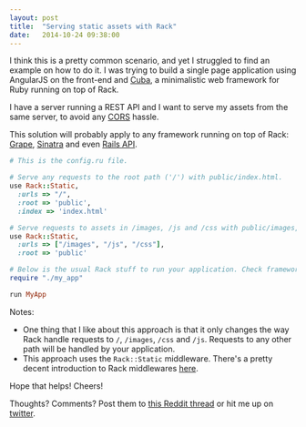 ```yaml
---
layout: post
title:  "Serving static assets with Rack"
date:   2014-10-24 09:38:00
---
```


I think this is a pretty common scenario, and yet I struggled to find an example on how to do it. I was trying to build a single page application using AngularJS on the front-end and [Cuba](http://cuba.is), a minimalistic web framework for Ruby running on top of Rack.

I have a server running a REST API and I want to serve my assets from the same server, to avoid any [CORS](http://en.wikipedia.org/wiki/Cross-origin_resource_sharing) hassle.

This solution will probably apply to any framework running on top of Rack: [Grape](https://github.com/intridea/grape), [Sinatra](http://www.sinatrarb.com/) and even [Rails API](https://github.com/rails-api/rails-api).

```ruby
# This is the config.ru file.

# Serve any requests to the root path ('/') with public/index.html.
use Rack::Static,
  :urls => "/",
  :root => 'public',
  :index => 'index.html'

# Serve requests to assets in /images, /js and /css with public/images, public/js and public/css.
use Rack::Static,
  :urls => ["/images", "/js", "/css"],
  :root => 'public'

# Below is the usual Rack stuff to run your application. Check framework docs for details on this.
require "./my_app"

run MyApp
```

Notes:

* One thing that I like about this approach is that it only changes the way Rack handle requests to `/`, `/images`, `/css` and `/js`. Requests to any other path will be handled by your application.
* This approach uses the `Rack::Static` middleware. There's a pretty decent introduction to Rack middlewares [here](http://stackoverflow.com/questions/2256569/what-is-rack-middleware).

Hope that helps! Cheers!

Thoughts? Comments? Post them to [this Reddit thread](#) or hit me up on [twitter](http://twitter.com/abernardes).

